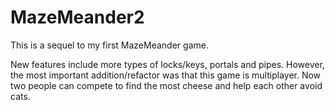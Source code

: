 # MazeMeander2
This is a sequel to my first MazeMeander game.

New features include more types of locks/keys, portals and pipes. However, the most important addition/refactor was that this game is multiplayer. Now two people can compete to find the most cheese and help each other avoid cats.
